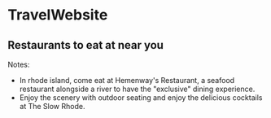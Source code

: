 # TravelWebsite
<html>
<body>

<h2> Restaurants to eat at near you </h2>
Notes:
<ul>
<li>In rhode island, come eat at Hemenway's  Restaurant, a seafood restaurant alongside a river to have the "exclusive" dining experience.</li>
<li>Enjoy the scenery with outdoor seating and enjoy the delicious cocktails at The Slow Rhode.</li>
  
</ul>

  
</body>
</html>
